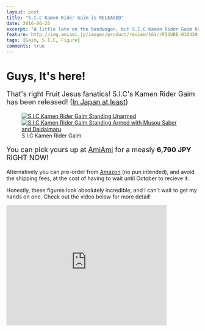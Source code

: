 ```yaml
---
layout: post
title: "S.I.C Kamen Rider Gaim is RELEASED"
date: 2016-06-25
excerpt: "A little late on the bandwagon, but S.I.C Kamen Rider Gaim has been released, and it's gorgeous"
feature: http://img.amiami.jp/images/product/review/161//FIGURE-016420_03.jpg
tags: [Gaim, S.I.C, Figure]
comments: true
---
```


<h1>Guys, It's here!</h1>

<p style="font-size:18px;">That's right Fruit Jesus fanatics! S.I.C's Kamen Rider Gaim has been released! (<a href="http://www.amiami.com/top/detail/detail?gcode=FIGURE-016420">In Japan at least</a>)</p>

<figure class="half">
	<a href="http://news.tokunation.com/wp-content/uploads/sites/5/2016/01/SIC-Kamen-Rider-Gaim-Orange-Arms-001.jpg"><img src="http://news.tokunation.com/wp-content/uploads/sites/5/2016/01/SIC-Kamen-Rider-Gaim-Orange-Arms-001.jpg" alt="S.I.C Kamen Rider Gaim Standing Unarmed"></a>
	<a href="http://news.tokunation.com/wp-content/uploads/sites/5/2016/01/SIC-Kamen-Rider-Gaim-Orange-Arms-002.jpg"><img src="http://news.tokunation.com/wp-content/uploads/sites/5/2016/01/SIC-Kamen-Rider-Gaim-Orange-Arms-002.jpg" alt="S.I.C Kamen Rider Gaim Standing Armed with Musou Saber and Daidaimaru"></a>
	<figcaption>S.I.C Kamen Rider Gaim</figcaption>
</figure>

<p style="font-size:18px;">You can pick yours up at  <a href="http://www.amiami.com/top/detail/detail?gcode=FIGURE-016420">AmiAmi</a> for a measly <b>6,790 JPY</b> RIGHT NOW!

Alternatively you can pre-order from <a href="https://www.amazon.com/Bandai-Tamashii-Nations-Orange-Action/dp/B01B5F6X40">Amazon</a> (no pun intended), and avoid the shipping fees, at the cost of having to wait until October to recieve it.

Honestly, these figures look absolutely incredible, and I can't wait to get my hands on one. Check out the video below for more detail!</p>


<iframe width="420" height="315" src="https://www.youtube.com/embed/UQ1TjX_ZU68" frameborder="0"> </iframe>
